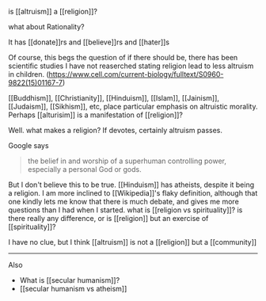 is [[altruism]] a [[religion]]?

what about Rationality?

It has [[donate]]rs and [[believe]]rs and [[hater]]s

Of course, this begs the question of if there should be, there has been scientific studies I have not reaserched stating religion lead to less altruism in children. (https://www.cell.com/current-biology/fulltext/S0960-9822(15)01167-7)

[[Buddhism]], [[Christianity]], [[Hinduism]], [[Islam]], [[Jainism]], [[Judaism]],  [[Sikhism]], etc, place particular emphasis on altruistic morality. Perhaps [[alturisim]] is a manifestation of [[religion]]?

Well. what makes a religion? If devotes, certainly altruism passes.

Google says

> the belief in and worship of a superhuman controlling power, especially a personal God or gods.

But I don't believe this to be true. [[Hinduism]] has atheists, despite it being a religion. I am more inclined to [[Wikipedia]]'s flaky definition, although that one kindly lets me know that there is much debate, and gives me more questions than I had when I started. what is [[religion vs spirituality]]? is there really any difference, or is [[religion]] but an exercise of [[spirituality]]?

I have no clue, but I think [[altruism]] is not a [[religion]] but a [[community]]

---

Also

- What is [[secular humanism]]?
- [[secular humanism vs atheism]]